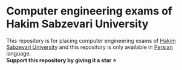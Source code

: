 # Computer engineering exams of Hakim Sabzevari University

This repository is for placing computer engineering exams of <a href='https://www.hsu.ac.ir/'>Hakim Sabzevari University</a> and this repository is only available in
<a href='https://en.wikipedia.org/wiki/Persian_language'>Persian</a>
language.
<br>
**Support this repository by giving it a star ⭐**
